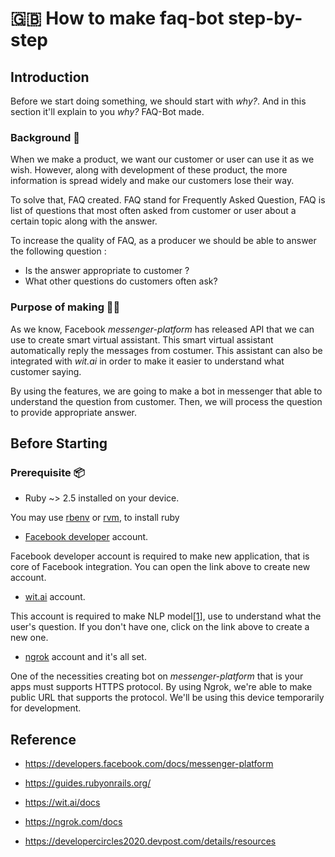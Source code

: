 # :gb: How to make faq-bot step-by-step

## Introduction

Before we start doing something, we should start with _why?_. And in this section it'll explain to you _why?_ FAQ-Bot made.

### Background 🤔

When we make a product, we want our customer or user can use it as we wish. However, along with development of these product, the more information is spread widely and make our customers lose their way.

To solve that, FAQ created. FAQ stand for Frequently Asked Question, FAQ is list of questions that most often asked from customer or user about a certain topic along with the answer.

To increase the quality of FAQ, as a producer we should be able to answer the following question :

- Is the answer appropriate to customer ?
- What other questions do customers often ask?

### Purpose of making 🙋‍♂️

As we know, Facebook _messenger-platform_ has released API that we can use to create smart virtual assistant.
This smart virtual assistant automatically reply the messages from costumer.
This assistant can also be integrated with _wit.ai_ in order to make it easier to understand what customer saying.

By using the features, we are going to make a bot in messenger that able to understand the question from customer.
Then, we will process the question to provide appropriate answer.

## Before Starting

### Prerequisite 📦

- Ruby ~> 2.5 installed on your device.

You may use [rbenv](https://github.com/rbenv/rbenv#installing-ruby-versions)
or [rvm](https://rvm.io/rvm/install#try-out-your-new-rvm-installation), to install ruby

- [Facebook developer](https://developers.facebook.com/) account.

Facebook developer account is required to make new application, that is core of Facebook integration. You can open the link above to create new account.

- [wit.ai](https://wit.ai) account.

This account is required to make NLP model[[1]], use to understand what the user's question.
If you don't have one, click on the link above to create a new one.

- [ngrok](https://ngrok.com/) account and it's all set.

One of the necessities creating bot on _messenger-platform_ that is your apps must supports HTTPS protocol. By using Ngrok, we're able to make public URL that supports the protocol.
We'll be using this device temporarily for development.

## Reference

- https://developers.facebook.com/docs/messenger-platform

- https://guides.rubyonrails.org/

- https://wit.ai/docs

- https://ngrok.com/docs

- https://developercircles2020.devpost.com/details/resources

[1]: https://en.wikipedia.org/wiki/Neuro-linguistic_programming
